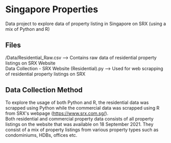 # Singapore Properties
 Data project to explore data of property listing in Singapore on SRX (using a mix of Python and R) 

## Files
/Data/Residential_Raw.csv --> Contains raw data of residential property listings on SRX Website <br> 
Data Collection - SRX Website (Residential).py --> Used for web scrapping of residential property listings on SRX

## Data Collection Method 
To explore the usage of both Python and R, the residential data was scrapped using Python while the commercial data was scrapped using R from SRX's webpage (https://www.srx.com.sg/). <br> 
Both residential and commercial property data consists of all property listings on the website that was available on 18 September 2021. They consist of a mix of property listings from various property types such as condominiums, HDBs, offices etc. 

